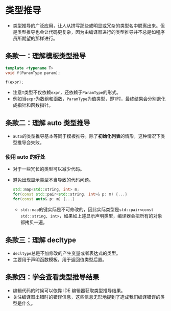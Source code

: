 # 类型推导

- 类型推导的广泛应用，让人从拼写那些或明显或冗杂的类型名中脱离出来。但是类型推导也会让代码更复杂，因为由编译器进行的类型推导并不总是如程序员所期望的那样进行。

## 条款一：理解模板类型推导

```cpp
template <typename T>
void f(ParamType param);

f(expr);
```

- 注意`T`类型不仅依赖`expr`，还依赖于`ParamType`的形式。
- 例如当`expr`为数组和函数，`ParamType`为值类型，即`T`时，最终结果会分别退化成指针和函数指针。

## 条款二：理解 auto 类型推导

- `auto`的类型推导基本等同于模板推导。除了**初始化列表**的情形，这种情况下类型推导会失败。

### 使用 auto 的好处

- 对于一些冗长的类型可以减少代码。
- 避免出现显示类型不当导致的代码问题。

  ```cpp
  std::map<std::string, int> m;
  for(const std::pair<std::string, int>& p: m) {...}
  for(const auto& p: m) {...}
  ```

  - `std::map`的键实际是不可修改的，因此实际类型是`std::pair<const std::string, int>`，如果如上述显示声明类型，编译器会把所有的对象都拷贝一遍。

## 条款三：理解 decltype

- `decltype`总是不加修改的产生变量或者表达式的类型。
- 主要用于声明函数模板，用于返回值类型后置。

## 条款四：学会查看类型推导结果

- 编辑代码的时候可以依靠 IDE 编辑器获取类型推导结果。
- 关注编译器出错时的错误信息，这些信息无形地提到了造成我们编译错误的类型是什么。
